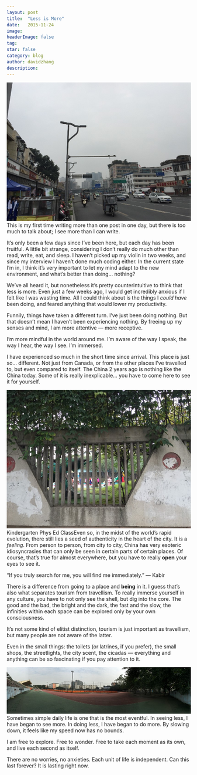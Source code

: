 ```yaml
---
layout:	post
title:	"Less is More"
date:	2015-11-24
image:
headerImage: false
tag:
star: false
category: blog
author: davidzhang
description:
---
```


  ![](/img/1*wXX5yoB4b6Fu5_enp2kCOw.jpeg)This is my first time writing more than one post in one day, but there is too much to talk about; I see more than I can write.

It’s only been a few days since I’ve been here, but each day has been fruitful. A little bit strange, considering I don’t really do much other than read, write, eat, and sleep. I haven’t picked up my violin in two weeks, and since my interview I haven’t done much coding either. In the current state I’m in, I think it’s very important to let my mind adapt to the new environment, and what’s better than doing… nothing?

We’ve all heard it, but nonetheless it’s pretty counterintuitive to think that less is more. Even just a few weeks ago, I would get incredibly anxious if I felt like I was wasting time. All I could think about is the things I *could have* been doing, and feared anything that would lower my productivity.

Funnily, things have taken a different turn. I’ve just been doing nothing. But that doesn’t mean I haven’t been experiencing nothing. By freeing up my senses and mind, I am more attentive — more receptive.

I’m more mindful in the world around me. I’m aware of the way I speak, the way I hear, the way I see. I’m immersed.

I have experienced so much in the short time since arrival. This place is just so… different. Not just from Canada, or from the other places I’ve travelled to, but even compared to itself. The China 2 years ago is nothing like the China today. Some of it is really inexplicable… you have to come here to see it for yourself.

![](/img/1*WW9et9UTE-kOZsDoS9vYTQ.jpeg)Kindergarten Phys Ed ClassEven so, in the midst of the world’s rapid evolution, there still lies a seed of authenticity in the heart of the city. It is a *feeling*. From person to person, from city to city, China has very esoteric idiosyncrasies that can only be seen in certain parts of certain places. Of course, that’s true for almost everywhere, but you have to really **open** your eyes to see it.

“If you truly search for me, you will find me immediately.” — Kabir

There is a difference from going to a place and **being** in it. I guess that’s also what separates tourism from travellism. To really immerse yourself in any culture, you have to not only see the shell, but dig into the core. The good and the bad, the bright and the dark, the fast and the slow, the infinities within each space can be explored only by your own consciousness.

It’s not some kind of elitist distinction, tourism is just important as travellism, but many people are not aware of the latter.

Even in the small things: the toilets (or latrines, if you prefer), the small shops, the streetlights, the city scent, the cicadas — everything and anything can be so fascinating if you pay attention to it.

![](/img/1*NNs67SmJnwV9NaD49pZ-cQ.jpeg)Sometimes simple daily life is one that is the most eventful. In seeing less, I have began to see more. In doing less, I have began to do more. By slowing down, it feels like my speed now has no bounds.

I am free to explore. Free to wonder. Free to take each moment as its own, and live each second as itself.

There are no worries, no anxieties. Each unit of life is independent. Can this last forever? It is lasting right now.
